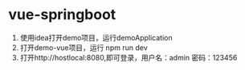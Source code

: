 # vue-springboot
1. 使用idea打开demo项目，运行demoApplication
2. 打开demo-vue项目，运行 npm run dev
3. 打开http://hostlocal:8080,即可登录，用户名：admin 密码：123456
